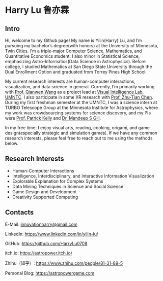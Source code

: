 # Harry Lu 鲁亦霖

<!--
**HarryLu0708/HarryLu0708** is a ✨ _special_ ✨ repository because its `README.md` (this file) appears on your GitHub profile.

Here are some ideas to get you started:

- 🔭 I’m currently working on ...
- 🌱 I’m currently learning ...
- 👯 I’m looking to collaborate on ...
- 🤔 I’m looking for help with ...
- 💬 Ask me about ...
- 📫 How to reach me: ...
- 😄 Pronouns: ...
- ⚡ Fun fact: ...
-->

## Intro

Hi, welcome to my Github page! My name is Yilin(Harry) Lu, and I’m pursuing my bachelor’s degree(with honors) at the University of Minnesota, Twin Cities. I'm a triple-major Computer Science, Mathematics, and Quantitative Economics student. I also minor in Statistical Science, emphasizing Astro-Informatics(Data Science in Astrophysics). Before college, I studied Mathematics at San Diego State University through the Dual Enrollment Option and graduated from Torrey Pines High School.

My current research interests are human-computer interactions, visualization, and data science in general. Currently, I’m primarily working with [Prof. Qianwen Wang](https://github.com/wangqianwen0418) as a project lead at [Visual Intelligence Lab, UMNTC](https://github.com/UMN-Visual-Intelligence-Lab). I also participate in some XR research with [Prof. Zhu-Tian Chen](https://github.com/chenzhutian).  During my first freshman semester at the UMNTC, I was a science intern at TURBO Telescope Group at the Minnesota Institute for Astrophysics, where my work was crowdsourcing systems for science discovery, and my PIs were [Prof. Patrick Kelly](https://github.com/patkel) and [Dr. Mandeep S Gill](https://github.com/mssgill).

In my free time, I enjoy visual arts, reading, cooking, origami, and game design(especially strategic and simulation games). If we have any common research interests, please feel free to reach out to me using the methods below.

## Research Interests

- Human-Computer Interactions
- Intelligence, Interdisciplinary, and Interactive Information Visualization
- Explorable Explanation for Complex Systems
- Data Mining Techniques in Science and Social Science
- Game Design and Development
- Creativity Supported Computing

## Contacts

E-Mail: innovationharry@gmail.com

LinkedIn: https://www.linkedin.com/in/yilin-lu/

GitHub: https://github.com/HarryLu0708

itch.io: https://astropower.itch.io/

Zhihu（知乎）: https://www.zhihu.com/people/81-31-89-5 

Personal Blog: https://astropowergame.com 


